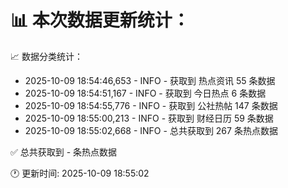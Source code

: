 📊 本次数据更新统计：
==========================

📈 数据分类统计：
- 2025-10-09 18:54:46,653 - INFO - 获取到 热点资讯 55 条数据
- 2025-10-09 18:54:51,167 - INFO - 获取到 今日热点 6 条数据
- 2025-10-09 18:54:55,776 - INFO - 获取到 公社热帖 147 条数据
- 2025-10-09 18:55:00,213 - INFO - 获取到 财经日历 59 条数据
- 2025-10-09 18:55:02,668 - INFO - 总共获取到 267 条热点数据

✅ 总共获取到 - 条热点数据

🕐 更新时间: 2025-10-09 18:55:02
